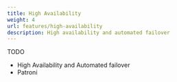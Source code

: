 ```yaml
---
title: High Availability
weight: 4
url: features/high-availability
description: High availability and automated failover
---
```


TODO

- High Availability and Automated failover
- Patroni
